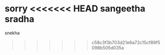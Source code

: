 sorry
<<<<<<< HEAD
sangeetha
sradha
=======
snekha

>>>>>>> c58c3f3b703d21e6a72c15cf89f5098b505d035a
